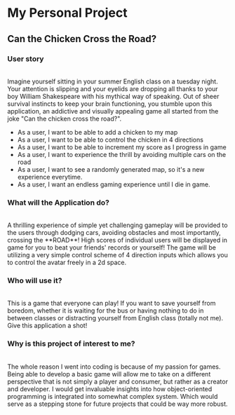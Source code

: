 # My Personal Project

## Can the Chicken Cross the Road?

###  User story
<br>
Imagine yourself sitting in your summer English class on a tuesday night. 
Your attention is slipping and your eyelids are dropping all thanks to
your boy William Shakespeare with his mythical way of speaking. Out of sheer
survival instincts to keep your brain functioning, you stumble upon this
application, an addictive and visually appealing game all started from
the joke "Can the chicken cross the road?".
<br>

- As a user, I want to be able to add a chicken to my map
- As a user, I want to be able to control the chicken in 4 directions
- As a user, I want to be able to increment my score as I progress in game
- As a user, I want to experience the thrill by avoiding multiple cars on the road
- As a user, I want to see a randomly generated map, so it's a new experience everytime.
- As a user, I want an endless gaming experience until I die in game.

### What will the Application do?
<br>
A thrilling experience of simple yet challenging gameplay will be provided to
the users through dodging cars, avoiding obstacles and most importantly, crossing
the **ROAD**! High scores of individual users will be displayed in game for you to beat
your friends' records or yourself! The game will be utilizing a very simple control
scheme of 4 direction inputs which allows you to control the avatar freely in a 2d
space.

### Who will use it?
<br>
This is a game that everyone can play! If you want to save yourself from boredom, 
whether it is waiting for the bus or having nothing to do in between classes or 
distracting yourself from English class (totally not me). Give this application a shot!

### Why is this project of interest to me?
<br>
The whole reason I went into coding is because of my passion for games. Being able to develop
a basic game will allow me to take on a different perspective that is
not simply a player and consumer, but rather as a creator and developer. I would get invaluable
insights into how object-oriented programming is integrated into somewhat complex system. Which
would serve as a stepping stone for future projects that could be way more robust.
